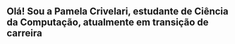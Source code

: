 ## Olá! Sou a Pamela Crivelari, estudante de Ciência da Computação, atualmente em transição de carreira

<!---
Pamela-Crivelari/Pamela-Crivelari is a ✨ special ✨ repository because its `README.md` (this file) appears on your GitHub profile.
You can click the Preview link to take a look at your changes.
--->
